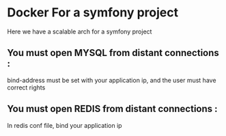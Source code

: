 # Docker For a symfony project

Here we have a scalable arch for a symfony project

## You must open MYSQL from distant connections :

bind-address must be set with your application ip, and the user must have correct rights

## You must open REDIS from distant connections :

In redis conf file, bind your application ip
